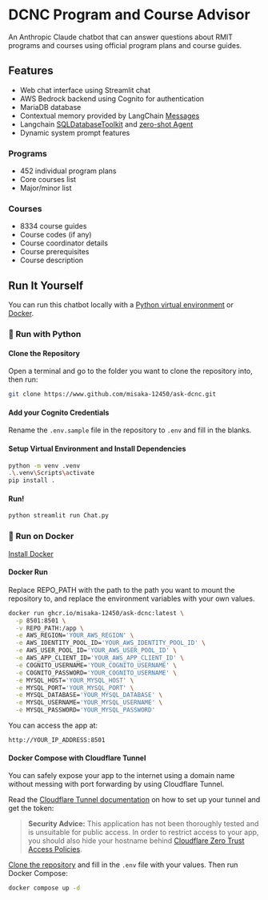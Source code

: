 # DCNC Program and Course Advisor

An Anthropic Claude chatbot that can answer questions about RMIT programs and
courses using official program plans and course guides.

## Features

- Web chat interface using Streamlit chat
- AWS Bedrock backend using Cognito for authentication
- MariaDB database
- Contextual memory provided by LangChain [Messages](https://python.langchain.com/docs/concepts/messages/)
- Langchain [SQLDatabaseToolkit](https://python.langchain.com/api_reference/community/agent_toolkits/langchain_community.agent_toolkits.sql.toolkit.SQLDatabaseToolkit.html) and [zero-shot Agent](https://python.langchain.com/api_reference/langchain/agents/langchain.agents.agent.Agent.html)
- Dynamic system prompt features

### Programs

- 452 individual program plans
- Core courses list
- Major/minor list

### Courses

- 8334 course guides
- Course codes (if any)
- Course coordinator details
- Course prerequisites
- Course description

## Run It Yourself

You can run this chatbot locally with a [Python virtual environment](#run-with-python) or [Docker](#run-on-docker).

### 🐍 Run with Python

#### Clone the Repository

Open a terminal and go to the folder you want to clone the repository into, then run:

```bash
git clone https://www.github.com/misaka-12450/ask-dcnc.git
```

#### Add your Cognito Credentials

Rename the `.env.sample` file in the repository to `.env` and fill in the blanks.

#### Setup Virtual Environment and Install Dependencies

```bash
python -m venv .venv
.\.venv\Scripts\activate
pip install .
```

#### Run!

```bash
python streamlit run Chat.py
```

### 🚢 Run on Docker

[Install Docker](https://www.docker.com/get-started/)

#### Docker Run

Replace REPO_PATH with the path to the path you want to mount the repository to, and replace the environment variables with your own values.

```bash
docker run ghcr.io/misaka-12450/ask-dcnc:latest \
  -p 8501:8501 \
  -v REPO_PATH:/app \
  -e AWS_REGION='YOUR_AWS_REGION' \
  -e AWS_IDENTITY_POOL_ID='YOUR_AWS_IDENTITY_POOL_ID' \
  -e AWS_USER_POOL_ID='YOUR_AWS_USER_POOL_ID' \
  -e AWS_APP_CLIENT_ID='YOUR_AWS_APP_CLIENT_ID' \
  -e COGNITO_USERNAME='YOUR_COGNITO_USERNAME' \
  -e COGNITO_PASSWORD='YOUR_COGNITO_USERNAME' \
  -e MYSQL_HOST='YOUR_MYSQL_HOST' \
  -e MYSQL_PORT='YOUR_MYSQL_PORT' \
  -e MYSQL_DATABASE='YOUR_MYSQL_DATABASE' \
  -e MYSQL_USERNAME='YOUR_MYSQL_USERNAME' \
  -e MYSQL_PASSWORD='YOUR_MYSQL_PASSWORD'
```

You can access the app at:

```
http://YOUR_IP_ADDRESS:8501
```

#### Docker Compose with Cloudflare Tunnel

You can safely expose your app to the internet using a domain name without
messing with port forwarding by using
Cloudflare Tunnel.

Read
the [Cloudflare Tunnel documentation](https://developers.cloudflare.com/cloudflare-one/connections/connect-networks/get-started/create-remote-tunnel/)
on how to set up your tunnel and get the token:

> **Security Advice:** This application has not been thoroughly tested and is
> unsuitable for public access.
> In order to restrict access to your app, you should also hide your hostname
> behind [Cloudflare Zero Trust Access Policies](https://developers.cloudflare.com/cloudflare-one/applications/).

[Clone the repository](#clone-the-repository) and fill in the `.env` file with your values. Then run Docker Compose:

```bash
docker compose up -d
```


